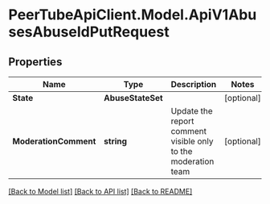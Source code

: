 # PeerTubeApiClient.Model.ApiV1AbusesAbuseIdPutRequest

## Properties

Name | Type | Description | Notes
------------ | ------------- | ------------- | -------------
**State** | **AbuseStateSet** |  | [optional] 
**ModerationComment** | **string** | Update the report comment visible only to the moderation team | [optional] 

[[Back to Model list]](../README.md#documentation-for-models) [[Back to API list]](../README.md#documentation-for-api-endpoints) [[Back to README]](../README.md)

